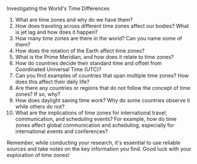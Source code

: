 Investigating the World's Time Differences

1. What are time zones and why do we have them?
2. How does traveling across different time zones affect our bodies? What is jet lag and how does it happen?
3. How many time zones are there in the world? Can you name some of them?
4. How does the rotation of the Earth affect time zones?
5. What is the Prime Meridian, and how does it relate to time zones?
6. How do countries decide their standard time and offset from Coordinated Universal Time (UTC)?
7. Can you find examples of countries that span multiple time zones? How does this affect their daily life?
8. Are there any countries or regions that do not follow the concept of time zones? If so, why?
9. How does daylight saving time work? Why do some countries observe it while others do not?
10. What are the implications of time zones for international travel, communication, and scheduling events? For example, how do time zones affect global communication and scheduling, especially for international events and conferences?

Remember, while conducting your research, it's essential to use reliable sources and take notes on the key information you find. Good luck with your exploration of time zones!

